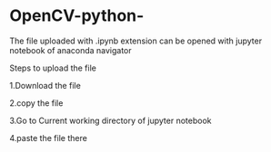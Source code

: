 # OpenCV-python-
The file uploaded with .ipynb extension can be opened with jupyter notebook of anaconda navigator

Steps to upload the file

   1.Download the file
   
   2.copy the file
   
   3.Go to Current working directory of jupyter notebook
   
   4.paste the file there
